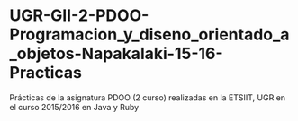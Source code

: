 # UGR-GII-2-PDOO-Programacion_y_diseno_orientado_a_objetos-Napakalaki-15-16-Practicas
Prácticas de la asignatura PDOO (2 curso) realizadas en la ETSIIT, UGR en el curso 2015/2016 en Java y Ruby 
